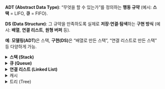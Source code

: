 <strong>ADT (Abstract Data Type)</strong>: “무엇을 할 수 있는가”를 정의하는 <strong>행동 규약</strong> (예시: <strong>스택</strong> = LIFO, <strong>큐</strong> = FIFO).

<strong>DS (Data Structure)</strong>: 그 규약을 만족하도록 실제로 <strong>저장·연결·탐색</strong>하는 <strong>구현 방식</strong> (예시: <strong>배열</strong>, <strong>연결 리스트</strong>, <strong>원형 버퍼</strong> 등).

<strong>예</strong>: <strong>모델링(ADT)</strong>은 스택, <strong>구현(DS)</strong>은 “배열로 만든 스택”, “연결 리스트로 만든 스택” 등 다양하게 가능.

<details> <summary><strong>스택 (Stack)</strong></summary>

## 정의(ADT)

- <strong>LIFO(후입선출)</strong> 규칙을 가지는 선형 자료구조.

- 한쪽 끝에서만 삽입/삭제가 일어남.

- 최근 원소를 가리키는 멤버 top을 가짐(필드).

## 특징

- 입력·삭제 모두 <strong>한 방향</strong>에서 수행.

- <strong>pop( )</strong> 후 <strong>top</strong>은 <strong>그 직전 원소</strong>를 가리킴.

- <strong>배열/연결 리스트</strong> 등 여러 DS로 구현 가능.

## 대표 연산(메서드)

- `push(x)`: 맨 위에 삽입
- `pop()`: 맨 위 원소 제거+반환  
  ( 요소를 꺼내며 제거하는 연산, 자료구조마다 위치는 다름)

- `top()/peek()`: 맨 위 원소 조회
- `empty()`: 자료구조가 비어 있는지 확인
- `size()`: 자료구조에 들어 있는 요소의 개수를 반환

## 오류 케이스

- <strong>Underflow</strong>: 빈 스택에서 <code>pop</code>/<code>top</code>.

- <strong>Overflow</strong>: 고정 용량에서 한도를 초과한 <code>push</code>.

## 구현방식

- <strong>동적 배열</strong>: 캐시 친화적

- <strong>연결 리스트</strong>: 중간 조작 유리

## <strong>캐시 친화적인 이유</strong>:

CPU는 읽을 때 인접 메모리 블록까지 <strong>프리패치</strong>해 연속 접근이 빠름.

따라서 메모리 상에서 연속된 공간을 차지하는 동적 배열은  
지역성이 캐시 효율이 더 좋음

## 활용 예시

- 브라우저 <strong>뒤로가기</strong>
- <strong>실행 취소(Undo)</strong>
- <strong>후위 표기식 계산</strong>
- <strong>호출 스택</strong>

## Big-O

<strong>Push / Pop / Top</strong>: 평균 <strong>O(1)</strong>.

</details>
<details> <summary><strong>큐 (Queue)</strong></summary>

## 정의(ADT)

- <strong>FIFO(선입선출)</strong> 규칙을 가지는 선형 자료구조.

- 뒤(<strong>rear</strong>)로 삽입, 앞(<strong>front</strong>)에서 삭제 — <strong>입·출력 위치 분리</strong>.

## 특징

- <strong>front</strong>: 삭제/조회가 일어나는 위치(맨 앞).

- <strong>rear</strong>: 삽입이 일어나는 위치(맨 뒤).

- 먼저 들어온 데이터가 먼저 나가는 <strong>대기 행렬</strong>.

- <strong>배열 / 연결 리스트</strong> 등 여러 DS로 구현 가능.

## 대표 연산(메서드)

- <strong>`enqueue(x)`</strong>: 뒤(<strong>rear/back</strong>)에 삽입.

- <strong>`dequeue()`</strong>: 앞(<strong>front</strong>)에서 제거+반환.

- <strong>`front()` / `peek()`</strong>: 가장 앞 요소 조회(보존).

- <strong>`empty()`</strong>: 공백 여부

- <strong>`size()`</strong>()요소 수 확인.

## 오류 케이스

- <strong>Underflow</strong>: 빈 큐에서 <code>dequeue</code>.

- <strong>Overflow</strong>: 고정 용량에서 한도를 초과한 <code>enqueue</code>.

## 구현방식

### 단순 배열

- 구현이 간단함
- 인덱스가 정적으로 관리되어 인덱스 활용이 제한적  
  (front와 rear가 오직 증가만 하기 때문에 `dequeue` 연산으로 제거된 인덱스 재사용 불가)

  → <strong>원형 큐</strong>로 보완해 빈 칸을 재활용.

### 원형 큐

- rear와 front를 모듈러 연산(%, mod)으로 관리하여  
  인덱스가 순환하는 구조의 큐

- 인덱스 갱신:  
  rear = `(rear + 1) % capacity`  
  front = `(front + 1) % capacity`

- 크기 계산(현재 원소 개수):  
  size = `(rear - front + capacity) % capacity`

- isEmpty:  
  `size == 0`  
  `rear == front`

- isFull:  
  `size == capacity - 1`  
  `(rear+1) % capacity == front`

  rear == front가 empty와 full을 동시에 충족하므로  
  full인 경우 capacity - 1을 기준으로 삼아 관리하거나  
  size의 값을 추적하는 변수를 따로 관리해야함

### 연결 리스트

<strong>장점</strong>

- 삽입 / 삭제 성능이 좋음 - 데이터 이동이 없음  
  (배열은 원소 제거시 뒤의 원소를 한칸씩 땡겨야함)
- 확장 시 리사이즈 불필요 - 노드 단위 동적 할당  
  (배열은 확장 시 더 큰 배열 생성 + 원소 복사 과정을 거침)
- 배열의 크기를 유연하게 바꿀 수 있어 데이터 개수가 예측 불가능할 때 좋음

<strong>단점</strong>

- 구현이 비교적 복잡함
- 캐시 효율 낮음 - 비연속 메모리
- 메모리 효율 낮음 - 각 노드마다 포인터(next / prev) 저장

## 활용 예

<strong>프로세스 스케줄링</strong>, <strong>윈도우 메시지 큐</strong>.

<strong>캐시/파이프라인</strong>, <strong>BFS</strong>.

## Big-O

<strong>Enqueue / Dequeue / Front</strong>: <strong>O(1)</strong> (원형 배열/연결 리스트 기준).

</details>

<details> <summary><strong>연결 리스트 (Linked List)</strong></summary>

## 정의(ADT)

노드들이 포인터(next[, prev])로 연결된 선형 자료구조.  
배열처럼 연속된 메모리 블록이 아니라, 포인터로 서로 연결되어 있음.

## 구현(DS)

- 단일(Singly): next만

- 이중(Doubly): prev/next 모두

- 원형(Circular): tail.next === head

## 대표 연산

### 삽입 (Insertion)

- 어느 위치에든 새 노드 삽입
- 앞(head)이나 뒤(tail), 노드 사이 등.

### 삭제 (Deletion)

- 특정 위치의 노드 삭제
- 최소한 pop은 필수

### 탐색/순회 (Traversal / Search)

- 특정 값 x를 가진 노드 탐색 (선형 검색)

- 순회(반복자 제공)

### 접근 (Access)

- 특정 위치 노드 값 반환

인덱스 임의 접근은 불가하므로, 특정 지점부터 하나씩 순차적으로 접근해야함

## 특징

- 인덱스 기반 접근 불가능 → 배열보다 검색이 느림

- 배열과 달리 연속 메모리 불필요 → 크기 변경에 유연

- 포인터 저장 오버헤드 발생 → 메모리 효율에 안좋음

- 캐시 친화성 낮음 (비연속 메모리로 인해 약한 지역성)

## 오류 케이스

- 잘못된 포인터 참조: 삭제된 노드 사용 시 런타임 오류

- 메모리 누수: 삭제 시 prev/next 절연(null) 처리 안 할 경우

- 경계 처리: 빈 리스트, head/tail 삭제 시 특별 처리 필요

{ value, next[, prev] }

## 단일 리스트

- 한 방향(next)만 연결 → 구현 단순, 메모리 효율적

- 역방향 탐색 불가

## 이중 리스트

- 양방향(prev/next) 연결 → 앞뒤 탐색·삭제 유리

- 불변식 유지 필요:  
  `x.next.prev === x`  
  `x.prev.next === x`

- 메모리 오버헤드 증가(prev 추가)

## 원형 리스트

- `tail.next === head`: 원형 구조

- sentinel(더미 노드) 또는 size 필드를 두어
  empty / full 상태 판별 및 경계 단순화

## 활용 예

- LRU 캐시: 해시 + 이중 리스트 조합

- 라운드 로빈 스케줄링: 원형 리스트

- 갤러리/Alt+Tab 전환: 순환적 탐색 구조

## Big-O

- 탐색: O(n)

- 삽입/삭제(노드 참조 기반): O(1)

- front/back 삽입/삭제: O(1) (head/tail 참조 유지 시)

## 배열 vs 리스트

배열: 인덱스 기반 랜덤 접근 O(1), 중간 삽입/삭제 O(n)

리스트: 중간 삽입/삭제 O(1) (참조노드 필요), 탐색 O(n)

선택 기준: “빠른 읽기” vs “삽입/삭제 빈도”

</details>

<details><summary>캐시</summary>

## 정의

원본보다 지연시간이 낮고(더 “가까운”) 빠른 계층에  
데이터의 복사본을 임시 저장해 재접근을 빠르게 하는 메커니즘.

## 키워드

- 정본이 아님(사본 또는 파생물)
- 원본 경로보다 더 빠른 접근
- 재구성 가능

## 캐시 오염

### 정의

유용한 데이터 대신 불필요한 데이터들이 캐시를 차지해 캐시 성능을 떨어뜨리는 현상.

재사용률이 높은 데이터만 캐시에 저장하도록 캐시 전략을 설정해야함

## 정책

### 빠른 조합(현업에서 자주 쓰는 세트)

API 응답 캐시: Cache-aside + TTL + LRU + singleflight + negative cache

카탈로그/상품: Read-through + 이벤트 무효화 + 버전 키 + Stale-while-revalidate

쓰기 많은 랭킹/카운터: Write-back(+주기적 flush) + TinyLFU(Admission) + 샤딩

### 접근 패턴(읽기/쓰기 전략)

- Cache-aside(=Lazy loading):  
  앱이 캐시 우선 조회  
  캐시 미스 → 원본에서 가져와 캐시에 넣고 반환.  
  단순하고 범용적, 쓰기 · 무효화를 직접 관리해야 함.

- Read-through:  
  앱은 캐시만 호출  
  캐시 미스 → 알아서 원본을 조회해 캐시를 채움.  
  캐시 / 미들웨어에 읽기 경로를 위임하고 싶을 때 적합.

- Write-through:  
  쓰기 요청을 캐시와 원본 모두에 즉시 반영.  
  일관성 관리는 쉽지만 쓰기 성능 이득은 제한적.

- Write-back(=Write-behind):  
  캐시에만 기록 후, 원본은 배치/비동기로 반영.  
  쓰기 성능↑, 장애 시 유실 방지(큐/로그/재시도) 필수.

- Write-around:  
  쓰기는 원본만 갱신, 읽을 때 필요해지면 캐시에 적재.
  일시성 · 단발성 데이터로 캐시 오염 방지.

### 만료·무효화(신선도 정책)

- TTL/Absolute Expiration:  
  저장 시점 기준 고정 만료시간 설정.  
  업데이트 빈도가 낮거나, 약간의 오래된(stale) 값이 허용될 때 사용.

- Sliding Expiration:  
  접근할 때마다 만료시간 연장.  
   자주 쓰는 항목을 오래 유지하고 싶을 때 사용.

- Explicit Invalidation:  
  이벤트 발생 시 지정 키(키/프리픽스/태그)를 즉시 무효화.
  상품가격/게시글 수정 등 변경 즉시 반영해야 할 때 사용.

- Revalidation(검증 후 재사용):  
  원본 변경 여부에 따라 캐시 갱신을 결정.
  원본 부하/전송 비용을 최소화하며 신선도 보장.

- Stale-while-revalidate / Stale-on-error:  
  오래된(stale) 값을 즉시 반환.  
  백그라운드에서 새로고침 / 원본 장애 시 낡은 값 임시 허용.  
  사용자 지연 최소화 + 안정성 향상.

### 교체(Eviction) 정책

- LRU:  
  가장 오래 쓰이지 않은 항목부터 제거.  
  시간 지역성에 강함.

- LFU / TinyLFU:  
  사용 빈도가 낮은 항목 제거.  
  핫 키가 뚜렷하고, 대형 일회성 응답 많은 환경에 적합.

- FIFO / CLOCK / SLRU / ARC:  
  메모리·패턴·구현 난이도에 따라 대안 선택.

### 적재·사전채움(Admission/Prefetch)

- Admission(입장 규칙):  
  크기·비용·빈도 기준으로 캐싱 여부를 결정.  
  한 번 쓰고 버리는 대형 응답으로 인한 캐시 오염 방지.

- Prefetch/Pre-warm:  
  배포/스파이크 전 선적재, 시퀀스 다음 페이지 미리 채움.
  콜드스타트·초기 지연 완화.

- Negative Caching:  
  “존재하지 않음/404/빈 결과”를 짧게 캐시.
  불필요한 원본 조회 폭주 방지.

### 일관성·동기화(Consistency/Cohere­ncy)

- Write-through / Read-your-writes 보장: 같은 클라이언트가 바로 쓴 값을 곧바로 읽게.

- Event-driven Invalidation: DB 변경 이벤트→캐시 무효화(메시지 버스/PubSub).

- 버전 키/해시 키: product:{id}:v{version} 처럼 키에 버전을 포함.
  정확성↑, 키 회전으로 안전한 롤아웃.

### 다층·분산 설계

- L1/L2 캐시: 프로세스 내(in-memory) → 분산 캐시(Redis/Memcached) → CDN/프록시.
  핫 데이터는 가까운 곳(L1)에서 초저지연, L2로 공유률↑.

- 샤딩/Consistent Hashing: 키 분산으로 확장성·평형 유지.

- 복제(Replication): 가용성↑, 읽기 스케일링. 정합성 규칙을 명확히.

7. 폭주·장애 대응

- Stampede 방지: 단일 비행(singleflight)/뮤텍스로 동일 키 동시 재생성 차단.

- Jittered TTL / Probabilistic Early Expiration: 만료 시점 분산.

- Circuit Breaker / Backoff: 원본 장애 시 연쇄 실패 차단, 점진적 복구.
</details>
<details> <summary>트리 (Tree)</summary>
이진탐색
